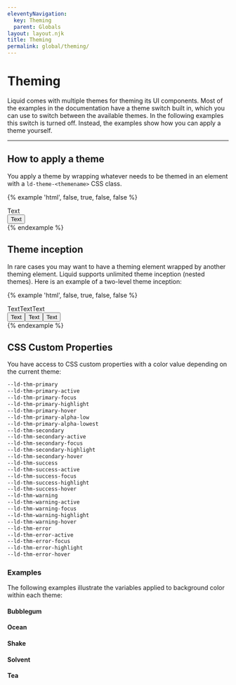 ```yaml
---
eleventyNavigation:
  key: Theming
  parent: Globals
layout: layout.njk
title: Theming
permalink: global/theming/
---
```


<link rel="stylesheet" href="css_components/ld-button.css">

# Theming

Liquid comes with multiple themes for theming its UI components. Most of the examples in the documentation have a theme switch built in, which you can use to switch between the available themes. In the following examples this switch is turned off. Instead, the examples show how you can apply a theme yourself.

---

## How to apply a theme

You apply a theme by wrapping whatever needs to be themed in an element with a `ld-theme-<themename>` CSS class.

{% example 'html', false, true, false, false %}
<div class="ld-theme-bubblegum">
  <ld-button>Text</ld-button>
</div>

<!-- CSS component -->

<div class="ld-theme-bubblegum">
  <button class="ld-button">Text</button>
</div>
{% endexample %}

## Theme inception

In rare cases you may want to have a theming element wrapped by another theming element. Liquid supports unlimited theme inception (nested themes). Here is an example of a two-level theme inception:

{% example 'html', false, true, false, false %}
<div class="ld-theme-bubblegum" style="display: flex;">
  <ld-button>Text</ld-button>
  <div class="ld-theme-tea" style="display: flex;">
    <ld-button style="margin: 0 var(--ld-sp-16);">Text</ld-button>
    <div class="ld-theme-ocean">
      <ld-button>Text</ld-button>
    </div>
  </div>
</div>

<!-- CSS component -->

<div class="ld-theme-bubblegum" style="display: flex;">
  <button class="ld-button">Text</button>
  <div class="ld-theme-tea" style="display: flex;">
    <button class="ld-button" style="margin: 0 var(--ld-sp-16);">Text</button>
    <div class="ld-theme-ocean">
      <button class="ld-button">Text</button>
    </div>
  </div>
</div>
{% endexample %}

## CSS Custom Properties

You have access to CSS custom properties with a color value depending on the current theme:

```html
--ld-thm-primary
--ld-thm-primary-active
--ld-thm-primary-focus
--ld-thm-primary-highlight
--ld-thm-primary-hover
--ld-thm-primary-alpha-low
--ld-thm-primary-alpha-lowest
--ld-thm-secondary
--ld-thm-secondary-active
--ld-thm-secondary-focus
--ld-thm-secondary-highlight
--ld-thm-secondary-hover
--ld-thm-success
--ld-thm-success-active
--ld-thm-success-focus
--ld-thm-success-highlight
--ld-thm-success-hover
--ld-thm-warning
--ld-thm-warning-active
--ld-thm-warning-focus
--ld-thm-warning-highlight
--ld-thm-warning-hover
--ld-thm-error
--ld-thm-error-active
--ld-thm-error-focus
--ld-thm-error-highlight
--ld-thm-error-hover
```

### Examples

The following examples illustrate the variables applied to background color within each theme:

#### Bubblegum

<div class="ld-theme-bubblegum">
    <docs-color var="--ld-thm-primary-focus"></docs-color>
    <docs-color var="--ld-thm-primary"></docs-color>
    <docs-color var="--ld-thm-primary-hover"></docs-color>
    <docs-color var="--ld-thm-primary-active"></docs-color>
    <docs-color is-transparent var="--ld-thm-primary-alpha-low"></docs-color>
    <docs-color is-transparent var="--ld-thm-primary-alpha-lowest"></docs-color>
    <docs-color var="--ld-thm-secondary-focus"></docs-color>
    <docs-color var="--ld-thm-secondary"></docs-color>
    <docs-color var="--ld-thm-secondary-hover"></docs-color>
    <docs-color var="--ld-thm-secondary-active"></docs-color>
    <docs-color var="--ld-thm-success-focus"></docs-color>
    <docs-color var="--ld-thm-success"></docs-color>
    <docs-color var="--ld-thm-success-hover"></docs-color>
    <docs-color var="--ld-thm-success-active"></docs-color>
    <docs-color var="--ld-thm-warning-focus"></docs-color>
    <docs-color var="--ld-thm-warning"></docs-color>
    <docs-color var="--ld-thm-warning-hover"></docs-color>
    <docs-color var="--ld-thm-warning-active"></docs-color>
    <docs-color var="--ld-thm-error-focus"></docs-color>
    <docs-color var="--ld-thm-error"></docs-color>
    <docs-color var="--ld-thm-error-hover"></docs-color>
    <docs-color var="--ld-thm-error-active"></docs-color>
</div>

#### Ocean

<div class="ld-theme-ocean">
  <docs-color var="--ld-thm-primary-focus"></docs-color>
  <docs-color var="--ld-thm-primary"></docs-color>
  <docs-color var="--ld-thm-primary-hover"></docs-color>
  <docs-color var="--ld-thm-primary-active"></docs-color>
  <docs-color is-transparent var="--ld-thm-primary-alpha-low"></docs-color>
  <docs-color is-transparent var="--ld-thm-primary-alpha-lowest"></docs-color>
  <docs-color var="--ld-thm-secondary-focus"></docs-color>
  <docs-color var="--ld-thm-secondary"></docs-color>
  <docs-color var="--ld-thm-secondary-hover"></docs-color>
  <docs-color var="--ld-thm-secondary-active"></docs-color>
  <docs-color var="--ld-thm-success-focus"></docs-color>
  <docs-color var="--ld-thm-success"></docs-color>
  <docs-color var="--ld-thm-success-hover"></docs-color>
  <docs-color var="--ld-thm-success-active"></docs-color>
  <docs-color var="--ld-thm-warning-focus"></docs-color>
  <docs-color var="--ld-thm-warning"></docs-color>
  <docs-color var="--ld-thm-warning-hover"></docs-color>
  <docs-color var="--ld-thm-warning-active"></docs-color>
  <docs-color var="--ld-thm-error-focus"></docs-color>
  <docs-color var="--ld-thm-error"></docs-color>
  <docs-color var="--ld-thm-error-hover"></docs-color>
  <docs-color var="--ld-thm-error-active"></docs-color>
</div>

#### Shake

<div class="ld-theme-shake">
  <docs-color var="--ld-thm-primary-focus"></docs-color>
  <docs-color var="--ld-thm-primary"></docs-color>
  <docs-color var="--ld-thm-primary-hover"></docs-color>
  <docs-color var="--ld-thm-primary-active"></docs-color>
  <docs-color is-transparent var="--ld-thm-primary-alpha-low"></docs-color>
  <docs-color is-transparent var="--ld-thm-primary-alpha-lowest"></docs-color>
  <docs-color var="--ld-thm-secondary-focus"></docs-color>
  <docs-color var="--ld-thm-secondary"></docs-color>
  <docs-color var="--ld-thm-secondary-hover"></docs-color>
  <docs-color var="--ld-thm-secondary-active"></docs-color>
  <docs-color var="--ld-thm-success-focus"></docs-color>
  <docs-color var="--ld-thm-success"></docs-color>
  <docs-color var="--ld-thm-success-hover"></docs-color>
  <docs-color var="--ld-thm-success-active"></docs-color>
  <docs-color var="--ld-thm-warning-focus"></docs-color>
  <docs-color var="--ld-thm-warning"></docs-color>
  <docs-color var="--ld-thm-warning-hover"></docs-color>
  <docs-color var="--ld-thm-warning-active"></docs-color>
  <docs-color var="--ld-thm-error-focus"></docs-color>
  <docs-color var="--ld-thm-error"></docs-color>
  <docs-color var="--ld-thm-error-hover"></docs-color>
  <docs-color var="--ld-thm-error-active"></docs-color>
</div>

#### Solvent

<div class="ld-theme-solvent">
  <docs-color var="--ld-thm-primary-focus"></docs-color>
  <docs-color var="--ld-thm-primary"></docs-color>
  <docs-color var="--ld-thm-primary-hover"></docs-color>
  <docs-color var="--ld-thm-primary-active"></docs-color>
  <docs-color is-transparent var="--ld-thm-primary-alpha-low"></docs-color>
  <docs-color is-transparent var="--ld-thm-primary-alpha-lowest"></docs-color>
  <docs-color var="--ld-thm-secondary-focus"></docs-color>
  <docs-color var="--ld-thm-secondary"></docs-color>
  <docs-color var="--ld-thm-secondary-hover"></docs-color>
  <docs-color var="--ld-thm-secondary-active"></docs-color>
  <docs-color var="--ld-thm-success-focus"></docs-color>
  <docs-color var="--ld-thm-success"></docs-color>
  <docs-color var="--ld-thm-success-hover"></docs-color>
  <docs-color var="--ld-thm-success-active"></docs-color>
  <docs-color var="--ld-thm-warning-focus"></docs-color>
  <docs-color var="--ld-thm-warning"></docs-color>
  <docs-color var="--ld-thm-warning-hover"></docs-color>
  <docs-color var="--ld-thm-warning-active"></docs-color>
  <docs-color var="--ld-thm-error-focus"></docs-color>
  <docs-color var="--ld-thm-error"></docs-color>
  <docs-color var="--ld-thm-error-hover"></docs-color>
  <docs-color var="--ld-thm-error-active"></docs-color>
</div>

#### Tea

<div class="ld-theme-tea">
  <docs-color var="--ld-thm-primary-focus"></docs-color>
  <docs-color var="--ld-thm-primary"></docs-color>
  <docs-color var="--ld-thm-primary-hover"></docs-color>
  <docs-color var="--ld-thm-primary-active"></docs-color>
  <docs-color is-transparent var="--ld-thm-primary-alpha-low"></docs-color>
  <docs-color is-transparent var="--ld-thm-primary-alpha-lowest"></docs-color>
  <docs-color var="--ld-thm-secondary-focus"></docs-color>
  <docs-color var="--ld-thm-secondary"></docs-color>
  <docs-color var="--ld-thm-secondary-hover"></docs-color>
  <docs-color var="--ld-thm-secondary-active"></docs-color>
  <docs-color var="--ld-thm-success-focus"></docs-color>
  <docs-color var="--ld-thm-success"></docs-color>
  <docs-color var="--ld-thm-success-hover"></docs-color>
  <docs-color var="--ld-thm-success-active"></docs-color>
  <docs-color var="--ld-thm-warning-focus"></docs-color>
  <docs-color var="--ld-thm-warning"></docs-color>
  <docs-color var="--ld-thm-warning-hover"></docs-color>
  <docs-color var="--ld-thm-warning-active"></docs-color>
  <docs-color var="--ld-thm-error-focus"></docs-color>
  <docs-color var="--ld-thm-error"></docs-color>
  <docs-color var="--ld-thm-error-hover"></docs-color>
  <docs-color var="--ld-thm-error-active"></docs-color>
</div>
